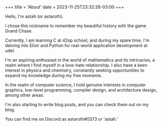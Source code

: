 +++
title = 'About'
date = 2023-11-25T23:32:26-03:00
+++

Hello, I'm astah (or astaroth).

I chose this nickname to remember my beautiful history with the game Grand Chase.

Currently, I am learning C at 42sp school, and during my spare time, I'm delving into Elixir and Python for real-world application development at udel.

I'm an aspiring enthusiast in the world of mathematics and its intricacies, a realm where I find myself in a love-hate relationship. I also have a keen interest in physics and chemistry, constantly seeking opportunities to expand my knowledge during my free moments.

In the realm of computer science, I hold genuine interests in computer graphics, low-level programming, compiler design, and architecture design, among other areas.

I'm also starting to write blog posts, and you can check them out on my blog.

You can find me on Discord as astaroth#0373 or 'astah.'
